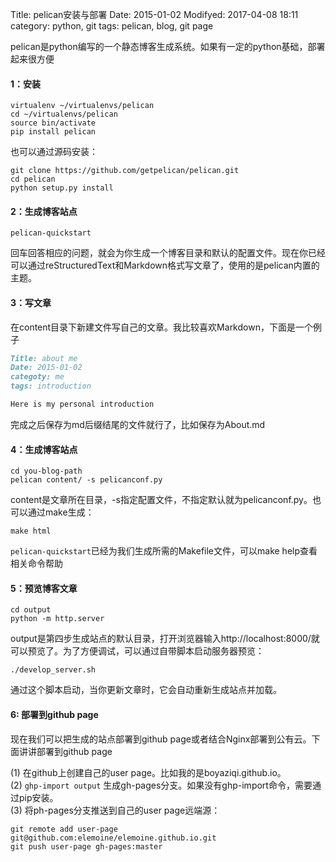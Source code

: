 Title: pelican安装与部署
Date: 2015-01-02
Modifyed: 2017-04-08 18:11
category: python, git
tags: pelican, blog, git page

pelican是python编写的一个静态博客生成系统。如果有一定的python基础，部署起来很方便
#### 1：安装
```shell
virtualenv ~/virtualenvs/pelican
cd ~/virtualenvs/pelican
source bin/activate
pip install pelican
```
也可以通过源码安装：
```shell
git clone https://github.com/getpelican/pelican.git
cd pelican
python setup.py install
```

#### 2：生成博客站点
```shell
pelican-quickstart
```
回车回答相应的问题，就会为你生成一个博客目录和默认的配置文件。现在你已经可以通过reStructuredText和Markdown格式写文章了，使用的是pelican内置的主题。

#### 3：写文章
在content目录下新建文件写自己的文章。我比较喜欢Markdown，下面是一个例子
```md
Title: about me
Date: 2015-01-02
categoty: me
tags: introduction

Here is my personal introduction
```
完成之后保存为md后缀结尾的文件就行了，比如保存为About.md

#### 4：生成博客站点
```shell
cd you-blog-path
pelican content/ -s pelicanconf.py
```
content是文章所在目录，-s指定配置文件，不指定默认就为pelicanconf.py。也可以通过make生成：
```shell
make html
```
`pelican-quickstart`已经为我们生成所需的Makefile文件，可以make help查看相关命令帮助

#### 5：预览博客文章
```shell
cd output
python -m http.server
```
output是第四步生成站点的默认目录，打开浏览器输入http://localhost:8000/就可以预览了。为了方便调试，可以通过自带脚本启动服务器预览：
```shell
./develop_server.sh
```
通过这个脚本启动，当你更新文章时，它会自动重新生成站点并加载。

#### 6: 部署到github page
现在我们可以把生成的站点部署到github page或者结合Nginx部署到公有云。下面讲讲部署到github page   
> 
(1)  在github上创建自己的user page。比如我的是boyaziqi.github.io。    
(2)  `ghp-import output` 生成gh-pages分支。如果没有ghp-import命令，需要通过pip安装。  
(3)  将ph-pages分支推送到自己的user page远端源：
```shell
git remote add user-page git@github.com:elemoine/elemoine.github.io.git
git push user-page gh-pages:master
```
